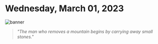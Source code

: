 # Wednesday, March 01, 2023
![banner](https://picsum.photos/seed/2023-March-01/500/200)
> _"The man who removes a mountain begins by carrying away small stones."_
<!-- START doctoc generated TOC please keep comment here to allow auto update -->
<!-- DON'T EDIT THIS SECTION, INSTEAD RE-RUN doctoc TO UPDATE -->



<!-- END doctoc generated TOC please keep comment here to allow auto update -->

<!--- TODO: fill me out, if you have time today (above this line)--->
